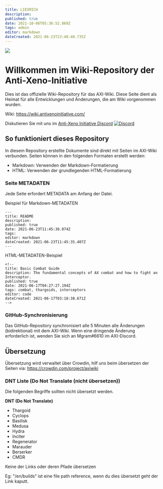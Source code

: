 ```yaml
---
title: LIESMICH
description: 
published: true
date: 2021-10-06T05:36:52.869Z
tags: admin
editor: markdown
dateCreated: 2021-06-23T23:48:40.735Z
---
```


![](img/home.jpg)
# Willkommen im Wiki-Repository der Anti-Xeno-Initiative
Dies ist das offizielle Wiki-Repository für das AXI-Wiki. Diese Seite dient als Heimat für alle Entwicklungen und Änderungen, die am Wiki vorgenommen wurden.

Wiki: https://wiki.antixenoinitiative.com/

Diskutieren Sie mit uns im [Anti-Xeno Initiative Discord](https://discord.gg/bqmDxdm) [![Discord](https://img.shields.io/discord/591914197219016707.svg?label=&logo=discord&logoColor=ffffff&color=7389D8&labelColor=6A7EC2)](https://discord.gg/bqmDxdm)

## So funktioniert dieses Repository

In diesem Repository erstellte Dokumente sind direkt mit Seiten im AXI-Wiki verbunden. Seiten können in den folgenden Formaten erstellt werden:

- Markdown: Verwenden der Markdown-Formatierung
- HTML: Verwenden der grundlegenden HTML-Formatierung

### Seite METADATEN

Jede Seite erfordert METADATA am Anfang der Datei.

Beispiel für Markdown-METADATEN
```
---
title: README
description:
published: true
date: 2021-06-23T11:45:38.074Z
tags:
editor: markdown
dateCreated: 2021-06-23T11:45:35.407Z
---
```

HTML-METADATEN-Beispiel
```
<!--
title: Basic Combat Guide
description: The fundamental concepts of AX combat and how to fight an Interceptor.
published: true
date: 2021-06-17T04:27:27.194Z
tags: combat, thargoids, interceptors
editor: code
dateCreated: 2021-06-17T03:18:38.671Z
-->
```

### GitHub-Synchronisierung

Das GitHub-Repository synchronisiert alle 5 Minuten alle Änderungen (bidirektional) mit dem AXI-Wiki. Wenn eine dringende Änderung erforderlich ist, wenden Sie sich an Mgram#6610 im AXI-Discord.

## Übersetzung

Übersetzung wird verwaltet über Crowdin, hilf uns beim übersetzen der Seiten via: https://crowdin.com/project/axiwiki

### DNT Liste (Do Not Translate (nicht übersetzen))
Die folgenden Begriffe sollten nicht übersetzt werden.

**DNT (Do Not Translate)**
- Thargoid
- Cyclops
- Basilisk
- Medusa
- Hydra
- Inciter
- Regenerator
- Marauder
- Berserker
- CMDR

Keine der Links oder deren Pfade übersetzen

Eg: "/en/builds" ist eine file path reference, wenn du dies übersetzt geht der Link kaputt.
